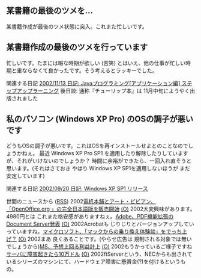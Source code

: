 ## 某書籍の最後のツメを…

某書籍作成が最後のツメ状態に突入。これまた忙しいです。






## 某書籍作成の最後のツメを行っています


忙しいです。たまには暇な時期が欲しい (苦笑)
とはいえ、他の仕事が忙しい時期と重ならなくて良かったです。そう考えるとラッキーでした。

関連する日記
[2002/11/13 日記: Javaプログラミング[アプリケーション編] ステップアップラーニング](ig021113.html)
  後日談: 通称『チューリップ本』は 11月中旬にようやく出版されました


## 私のパソコン (Windows XP Pro) のOSの調子が悪いです


どうもOSの調子が悪いです。これはOSを再インストールせよとのことなのでしょうかねぇ。
最近 Windows XP Pro SP1 を適用したり解除したりしていますが、それがいけないのでしょうか？
時間に余裕ができたら、一回入れ直そうと思います。(それはさておき やはり
Windows XP SP1を適用しないほうが まだ安定しています)

関連する日記
[2002/09/20 日記: Windows XP SP1 リリース](ig020920.html)




世間のニュースから ([RSS](ig021022-news.xml)) 2002[電机本舗とアート・ビビアン、「OpenOffice.org 」の完全日本語版を販売開始](http://www.zdnet.co.jp/enterprise/0210/15/n07.html) [(O)](http://www.zdnet.co.jp/enterprise/0210/15/n07.html) 2002大変興味があります。4980円とは これまた格安感がありますねぇ。[Adobe、PDF機能拡張のDocument Server発表](http://www.zdnet.co.jp/news/0210/22/nebt_05.html) [(O)](http://www.zdnet.co.jp/news/0210/22/nebt_05.html) 2002Acrobatも じりじりとバージョンアップしていっていますね。[マイクロソフト、「マックからの乗り換え体験談」をでっち上げ？](http://www.hotwired.co.jp/news/news/business/story/20021016101.html) [(O)](http://www.hotwired.co.jp/news/news/business/story/20021016101.html) 2002まあ 良くあることです。(やらせ広告は 規制される対象では無いでしょうから)[MS、予想上回る利益計上](http://www.zdnet.co.jp/news/0210/18/nebt_05.html) [(O)](http://www.zdnet.co.jp/news/0210/18/nebt_05.html) 2002もうかっているご様子ですね[サーバに障害起きたら10万ドル](http://www.zdnet.co.jp/news/0210/18/nebt_10.html) [(O)](http://www.zdnet.co.jp/news/0210/18/nebt_10.html) 2002ftServerという、NECからも出されているシリーズのマシンにて、ハードウェア障害に懸賞金(?)を付けるというもの。